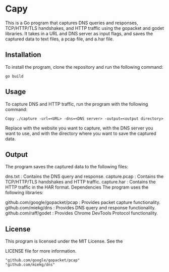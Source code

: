 # Capy

This is a Go program that captures DNS queries and responses, TCP/HTTP/TLS handshakes, and HTTP traffic using the gopacket and godet libraries. It takes in a URL and DNS server as input flags, and saves the captured data to text files, a pcap file, and a.har file.

## Installation
To install the program, clone the repository and run the following command:
```shell
go build
```
## Usage
To capture DNS and HTTP traffic, run the program with the following command:
```shell
Copy ./capture -url=<URL> -dns=<DNS server> -output=<output directory>
```
Replace 
<URL>
 with the website you want to capture, 
<DNS server>
 with the DNS server you want to use, and 
<output directory>
 with the directory where you want to save the captured data.

## Output
The program saves the captured data to the following files:

dns.txt
: Contains the DNS query and response.
capture.pcap
: Contains the TCP/HTTP/TLS handshakes and HTTP traffic.
capture.har
: Contains the HTTP traffic in the HAR format.
Dependencies
The program uses the following libraries:

github.com/google/gopacket/pcap
: Provides packet capture functionality.
github.com/miekg/dns
: Provides DNS query and response functionality.
github.com/raff/godet
: Provides Chrome DevTools Protocol functionality.

## License
This program is licensed under the MIT License. See the 

LICENSE
 file for more information.


	"github.com/google/gopacket/pcap"
	"github.com/miekg/dns"